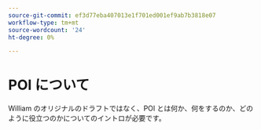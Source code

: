 ```yaml
---
source-git-commit: ef3d77eba407013e1f701ed001ef9ab7b3818e07
workflow-type: tm+mt
source-wordcount: '24'
ht-degree: 0%

---
```

# POI について

William のオリジナルのドラフトではなく、POI とは何か、何をするのか、どのように役立つのかについてのイントロが必要です。

